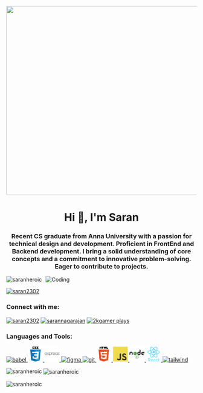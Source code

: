 [<img src="https://user-images.githubusercontent.com/74038190/225813708-98b745f2-7d22-48cf-9150-083f1b00d6c9.gif" width="1000" height="500">](https://github.com/Saranheroic)


<h1 align="center">Hi 👋, I'm Saran</h1>
<h3 align="center">Recent CS graduate from Anna University with a passion for technical design and development. Proficient in FrontEnd and Backend development. I bring a solid understanding of core concepts and a commitment to innovative problem-solving. Eager to contribute to projects.</h3>
<img align="right" alt="Coding" width="400" src="https://github-production-user-asset-6210df.s3.amazonaws.com/74038190/271839856-3b4607a1-1cc6-41f1-926f-892ae880e7a5.gif?X-Amz-Algorithm=AWS4-HMAC-SHA256&X-Amz-Credential=AKIAVCODYLSA53PQK4ZA%2F20240923%2Fus-east-1%2Fs3%2Faws4_request&X-Amz-Date=20240923T082154Z&X-Amz-Expires=300&X-Amz-Signature=56037bea05a45fca6723e5e9da150534a2217dc56ded983b3529c5281790f925&X-Amz-SignedHeaders=host"> 

<p align="left"> <img src="https://komarev.com/ghpvc/?username=saranheroic&label=Profile%20views&color=0e75b6&style=flat" alt="saranheroic" /> </p>

<p align="left"> <a href="https://twitter.com/saran2302" target="blank"><img src="https://img.shields.io/twitter/follow/saran2302?logo=twitter&style=for-the-badge" alt="saran2302" /></a> </p>

<h3 align="left">Connect with me:</h3>
<p align="left">
<a href="https://twitter.com/saran2302" target="blank"><img align="center" src="https://raw.githubusercontent.com/rahuldkjain/github-profile-readme-generator/master/src/images/icons/Social/twitter.svg" alt="saran2302" height="30" width="40" /></a>
<a href="https://linkedin.com/in/sarannagarajan" target="blank"><img align="center" src="https://raw.githubusercontent.com/rahuldkjain/github-profile-readme-generator/master/src/images/icons/Social/linked-in-alt.svg" alt="sarannagarajan" height="30" width="40" /></a>
<a href="https://www.youtube.com/c/2kgamer plays" target="blank"><img align="center" src="https://raw.githubusercontent.com/rahuldkjain/github-profile-readme-generator/master/src/images/icons/Social/youtube.svg" alt="2kgamer plays" height="30" width="40" /></a>
</p>

<h3 align="left">Languages and Tools:</h3>
<p align="left"> <a href="https://babeljs.io/" target="_blank" rel="noreferrer"> <img src="https://www.vectorlogo.zone/logos/babeljs/babeljs-icon.svg" alt="babel" width="40" height="40"/> </a> <a href="https://www.w3schools.com/css/" target="_blank" rel="noreferrer"> <img src="https://raw.githubusercontent.com/devicons/devicon/master/icons/css3/css3-original-wordmark.svg" alt="css3" width="40" height="40"/> </a> <a href="https://expressjs.com" target="_blank" rel="noreferrer"> <img src="https://raw.githubusercontent.com/devicons/devicon/master/icons/express/express-original-wordmark.svg" alt="express" width="40" height="40"/> </a> <a href="https://www.figma.com/" target="_blank" rel="noreferrer"> <img src="https://www.vectorlogo.zone/logos/figma/figma-icon.svg" alt="figma" width="40" height="40"/> </a> <a href="https://git-scm.com/" target="_blank" rel="noreferrer"> <img src="https://www.vectorlogo.zone/logos/git-scm/git-scm-icon.svg" alt="git" width="40" height="40"/> </a> <a href="https://www.w3.org/html/" target="_blank" rel="noreferrer"> <img src="https://raw.githubusercontent.com/devicons/devicon/master/icons/html5/html5-original-wordmark.svg" alt="html5" width="40" height="40"/> </a> <a href="https://developer.mozilla.org/en-US/docs/Web/JavaScript" target="_blank" rel="noreferrer"> <img src="https://raw.githubusercontent.com/devicons/devicon/master/icons/javascript/javascript-original.svg" alt="javascript" width="40" height="40"/> </a> <a href="https://nodejs.org" target="_blank" rel="noreferrer"> <img src="https://raw.githubusercontent.com/devicons/devicon/master/icons/nodejs/nodejs-original-wordmark.svg" alt="nodejs" width="40" height="40"/> </a> <a href="https://reactjs.org/" target="_blank" rel="noreferrer"> <img src="https://raw.githubusercontent.com/devicons/devicon/master/icons/react/react-original-wordmark.svg" alt="react" width="40" height="40"/> </a> <a href="https://tailwindcss.com/" target="_blank" rel="noreferrer"> <img src="https://www.vectorlogo.zone/logos/tailwindcss/tailwindcss-icon.svg" alt="tailwind" width="40" height="40"/> </a> </p>

<p><img align="left" src="https://github-readme-stats.vercel.app/api/top-langs?username=saranheroic&show_icons=true&locale=en&layout=compact" alt="saranheroic" /></p>

<p>&nbsp;<img align="center" src="https://github-readme-stats.vercel.app/api?username=saranheroic&show_icons=true&locale=en" alt="saranheroic" /></p>

<p><img align="center" src="https://github-readme-streak-stats.herokuapp.com/?user=saranheroic&" alt="saranheroic" /></p>
